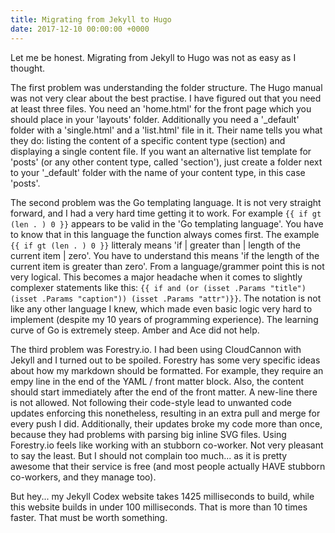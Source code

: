 ```yaml
---
title: Migrating from Jekyll to Hugo
date: 2017-12-10 00:00:00 +0000
---
```

Let me be honest. Migrating from Jekyll to Hugo was not as easy as I thought.

The first problem was understanding the folder structure. The Hugo manual was not very clear about the best practise. I have figured out that you need at least three files. You need an 'home.html' for the front page which you should place in your 'layouts' folder. Additionally you need a '_default' folder with a 'single.html' and a 'list.html' file in it. Their name tells you what they do: listing the content of a specific content type (section) and displaying a single content file. If you want an alternative list template for 'posts' (or any other content type, called 'section'), just create a folder next to your '_default' folder with the name of your content type, in this case 'posts'.

The second problem was the Go templating language. It is not very straight forward, and I had a very hard time getting it to work. For example `{{ if gt (len . ) 0 }}` appears to be valid in the 'Go templating language'. You have to know that in this language the function always comes first. The example `{{ if gt (len . ) 0 }}` litteraly means 'if | greater than | length of the current item | zero'. You have to understand this means 'if the length of the current item is greater than zero'. From a language/grammer point this is not very logical. This becomes a major headache when it comes to slightly complexer statements like this: `{{ if and (or (isset .Params "title") (isset .Params "caption")) (isset .Params "attr")}}`. The notation is not like any other language I knew, which made even basic logic very hard to implement (despite my 10 years of programming experience). The learning curve of Go is extremely steep. Amber and Ace did not help.

The third problem was Forestry.io. I had been using CloudCannon with Jekyll and I turned out to be spoiled. Forestry has some very specific ideas about how my markdown should be formatted. For example, they require an empy line in the end of the YAML / front matter block. Also, the content should start immediately after the end of the front matter. A new-line there is not allowed. Not following their code-style lead to unwanted code updates enforcing this nonetheless, resulting in an extra pull and merge for every push I did. Additionally, their updates broke my code more than once, because they had problems with parsing big inline SVG files. Using Forestry.io feels like working with an stubborn co-worker. Not very pleasant to say the least. But I should not complain too much... as it is pretty awesome that their service is free (and most people actually HAVE stubborn co-workers, and they manage too).

But hey... my Jekyll Codex website takes 1425 milliseconds to build, while this website builds in under 100 milliseconds. That is more than 10 times faster. That must be worth something.